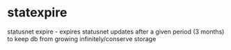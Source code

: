 statexpire
==========

statusnet expire - expires statusnet updates after a given period (3 months) to keep db from growing infinitely/conserve storage